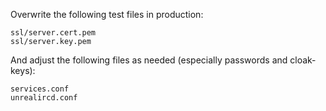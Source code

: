 Overwrite the following test files in production:

```
ssl/server.cert.pem
ssl/server.key.pem
```

And adjust the following files as needed (especially passwords and cloak-keys):

```
services.conf
unrealircd.conf
```
